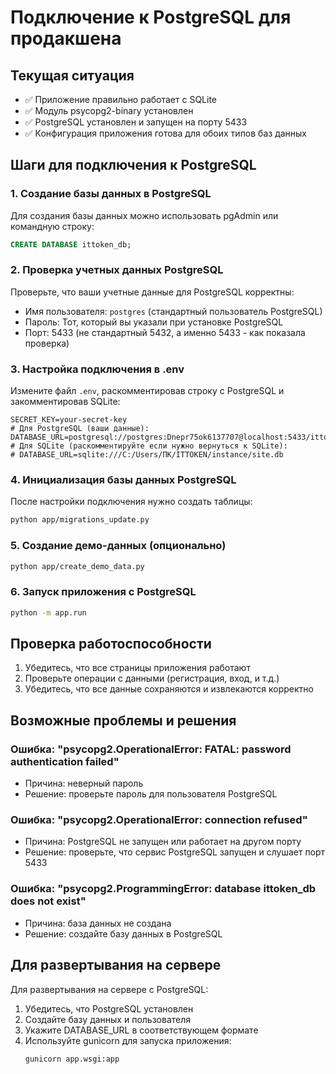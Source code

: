 # Подключение к PostgreSQL для продакшена

## Текущая ситуация

- ✅ Приложение правильно работает с SQLite
- ✅ Модуль psycopg2-binary установлен
- ✅ PostgreSQL установлен и запущен на порту 5433
- ✅ Конфигурация приложения готова для обоих типов баз данных

## Шаги для подключения к PostgreSQL

### 1. Создание базы данных в PostgreSQL

Для создания базы данных можно использовать pgAdmin или командную строку:

```sql
CREATE DATABASE ittoken_db;
```

### 2. Проверка учетных данных PostgreSQL

Проверьте, что ваши учетные данные для PostgreSQL корректны:
- Имя пользователя: `postgres` (стандартный пользователь PostgreSQL)
- Пароль: Тот, который вы указали при установке PostgreSQL
- Порт: 5433 (не стандартный 5432, а именно 5433 - как показала проверка)

### 3. Настройка подключения в .env

Измените файл `.env`, раскомментировав строку с PostgreSQL и закомментировав SQLite:

```properties
SECRET_KEY=your-secret-key
# Для PostgreSQL (ваши данные):
DATABASE_URL=postgresql://postgres:Dnepr75ok6137707@localhost:5433/ittoken_db
# Для SQLite (раскомментируйте если нужно вернуться к SQLite):
# DATABASE_URL=sqlite:///C:/Users/ПК/ITTOKEN/instance/site.db
```

### 4. Инициализация базы данных PostgreSQL

После настройки подключения нужно создать таблицы:

```bash
python app/migrations_update.py
```

### 5. Создание демо-данных (опционально)

```bash
python app/create_demo_data.py
```

### 6. Запуск приложения с PostgreSQL

```bash
python -m app.run
```

## Проверка работоспособности

1. Убедитесь, что все страницы приложения работают
2. Проверьте операции с данными (регистрация, вход, и т.д.)
3. Убедитесь, что все данные сохраняются и извлекаются корректно

## Возможные проблемы и решения

### Ошибка: "psycopg2.OperationalError: FATAL: password authentication failed"
- Причина: неверный пароль
- Решение: проверьте пароль для пользователя PostgreSQL

### Ошибка: "psycopg2.OperationalError: connection refused"
- Причина: PostgreSQL не запущен или работает на другом порту
- Решение: проверьте, что сервис PostgreSQL запущен и слушает порт 5433

### Ошибка: "psycopg2.ProgrammingError: database ittoken_db does not exist"
- Причина: база данных не создана
- Решение: создайте базу данных в PostgreSQL

## Для развертывания на сервере

Для развертывания на сервере с PostgreSQL:

1. Убедитесь, что PostgreSQL установлен
2. Создайте базу данных и пользователя
3. Укажите DATABASE_URL в соответствующем формате
4. Используйте gunicorn для запуска приложения:
   ```bash
   gunicorn app.wsgi:app
   ```
